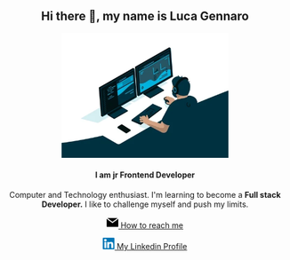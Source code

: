 <div align="center">
 
## Hi there 👋, my name is Luca Gennaro

<img src="https://raw.githubusercontent.com/luca-gennaro/luca-gennaro/main/images/gif.webp" width="300px"/>

#### I am jr Frontend Developer
Computer and Technology enthusiast. I'm learning to become a **Full stack Developer.** I like to challenge myself and push my limits.

<a href="mailto:lucagennaro91@gmail.com/"><img src="https://raw.githubusercontent.com/luca-gennaro/luca-gennaro/main/images/email.svg" width="21px"/>
 How to reach me</a>

<a href="https://www.linkedin.com/in/luca-gennaro/"><img src="https://raw.githubusercontent.com/luca-gennaro/luca-gennaro/main/images/linkedin.svg" width="21px"/>
 My Linkedin Profile</a>
 
</div>
